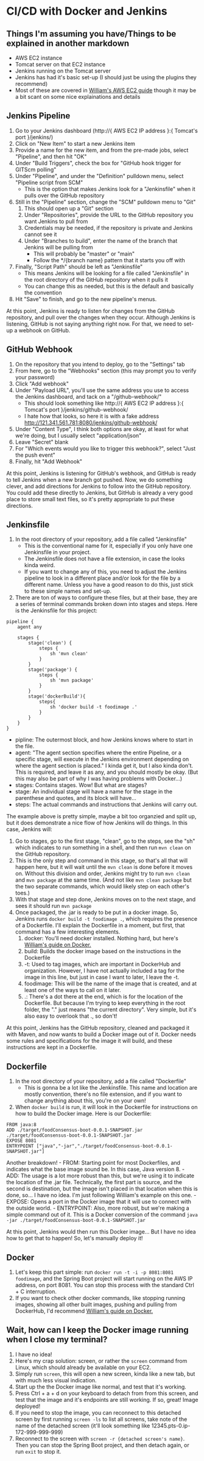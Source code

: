# CI/CD with Docker and Jenkins
## Things I'm assuming you have/Things to be explained in another markdown
- AWS EC2 instance
- Tomcat server on that EC2 instance
- Jenkins running on the Tomcat server
- Jenkins has had it's basic set-up (I should just be using the plugins they recommend)
- Most of these are covered in [William's AWS EC2 guide](https://github.com/2011JavaReact/Training/blob/master/Week3/setup-cd-servlets-app.md) though it may be a bit scant on some nice explainations and details

## Jenkins Pipeline
1. Go to your Jenkins dashboard (http://{ AWS EC2 IP address }:{ Tomcat's port }/jenkins/)
2. Click on "New Item" to start a new Jenkins item
3. Provide a name for the new item, and from the pre-made jobs, select "Pipeline", and then hit "OK"
4. Under "Build Triggers", check the box for "GitHub hook trigger for GITScm polling"
5. Under "Pipeline", and under the "Definition" pulldown menu, select "Pipeline script from SCM"
    - This is the option that makes Jenkins look for a "Jenkinsfile" when it pulls over the GitHub repository
6. Still in the "Pipeline" section, change the "SCM" pulldown menu to "Git"
    1. This should open up a "Git" section
    2. Under "Repositories", provide the URL to the GitHub repository you want Jenkins to pull from
    3. Credentials may be needed, if the repository is private and Jenkins cannot see it
    4. Under "Branches to build", enter the name of the branch that Jenkins will be pulling from
        - This will probably be "master" or "main"
        - Follow the */{branch name} pattern that it starts you off with
7. Finally, "Script Path" should be left as "Jenkinsfile"
    - This means Jenkins will be looking for a file called "Jenkinsfile" in the root directory of the GitHub repository when it pulls it
    - You can change this as needed, but this is the default and basically the convention
8. Hit "Save" to finish, and go to the new pipeline's menus.

At this point, Jenkins is ready to listen for changes from the GitHub repository, and pull over the changes when they occur. Although Jenkins is listening, GitHub is not saying anything right now. For that, we need to set-up a webhook on GitHub.

## GitHub Webhook
1. On the repository that you intend to deploy, go to the "Settings" tab
2. From here, go to the "Webhooks" section (this may prompt you to verify your password)
3. Click "Add webhook"
4. Under "Payload URL", you'll use the same address you use to access the Jenkins dashboard, and tack on a "/github-webhook/"
    - This should look something like http://{ AWS EC2 IP address }:{ Tomcat's port }/jenkins/github-webhook/
    - I hate how that looks, so here it is with a fake address http://121.341.561.781:8080/jenkins/github-webhook/
5. Under "Content Type", I think both options are okay, at least for what we're doing, but I usually select "application/json"
6. Leave "Secret" blank
7. For "Which events would you like to trigger this webhook?", select "Just the push event"
8. Finally, hit "Add Webhook"

At this point, Jenkins is listening for GitHub's webhook, and GitHub is ready to tell Jenkins when a new branch got pushed. Now, we do something clever, and add directions for Jenkins to follow into the GitHub repository. You could add these directly to Jenkins, but GitHub is already a very good place to store small text files, so it's pretty appropriate to put these directions.

## Jenkinsfile
1. In the root directory of your repository, add a file called "Jenkinsfile"
    - This is the conventional name for it, especially if you only have one Jenkinsfile in your project.
    - The Jenkinsfile does not have a file extension, in case the looks kinda weird.
    - If you want to change any of this, you need to adjust the Jenkins pipeline to look in a different place and/or look for the file by a different name. Unless you have a good reason to do this, just stick to these simple names and set-up.
2. There are ton of ways to configure these files, but at their base, they are a series of terminal commands broken down into stages and steps. Here is the Jenkinsfile for this project:
```
pipeline {
    agent any

    stages {
        stage('clean') {
            steps {
                sh 'mvn clean'
            }
        }
        stage('package') {
            steps {
                sh 'mvn package'
            }
        }
        stage('dockerBuild'){
        	steps{
        		sh 'docker build -t foodimage .'
        	}
        }
    }
}
```
- pipline: The outermost block, and how Jenkins knows where to start in the file.
- agent: "The agent section specifies where the entire Pipeline, or a specific stage, will execute in the Jenkins environment depending on where the agent section is placed." I kinda get it, but I also kinda don't. This is required, and leave it as any, and you should mostly be okay. (But this may also be part of why I was having problems with Docker...)
- stages: Contains stages. Wow! But what are stages?
- stage: An individual stage will have a name for the stage in the parenthese and quotes, and its block will have...
- steps: The actual commands and instructions that Jenkins will carry out.

The example above is pretty simple, maybe a bit too organzied and split up, but it does demonstrate a nice flow of how Jenkins will do things. In this case, Jenkins will:
1. Go to stages, go to the first stage, "clean", go to the steps, see the "sh" which indicates to run something in a shell, and then run ```mvn clean``` on the GitHub repository.
2. This is the only step and command in this stage, so that's all that will happen here, but it will wait until the ```mvn clean``` is done before it moves on. Without this division and order, Jenkins might try to run ```mvn clean``` and ```mvn package``` at the same time. (And not like ```mvn clean package``` but the two separate commands, which would likely step on each other's toes.)
3. With that stage and step done, Jenkins moves on to the next stage, and sees it should run ```mvn package```
4. Once packaged, the .jar is ready to be put in a docker image. So, Jenkins runs ```docker build -t foodimage .```, which requires the presence of a Dockerfile. I'll explain the Dockerfile in a moment, but first, that command has a few interesting elements.
    1. docker: You'll need docker installed. Nothing hard, but here's [William's guide on Docker.](https://github.com/2011JavaReact/Training/blob/master/Week7/DockerDemo.md)
    2. build: Builds the docker image based on the instructions in the Dockerfile
    3. -t: Used to tag images, which are important in DockerHub and organization. However, I have not actually included a tag for the image in this line, but just in case I want to later, I leave the -t.
    4. foodimage: This will be the name of the image that is created, and at least one of the ways to call on it later.
    5. .: There's a dot there at the end, which is for the location of the Dockerfile. But because I'm trying to keep everything in the root folder, the "." just means "the current directory". Very simple, but it's also easy to overlook that ., so don't!

At this point, Jenkins has the GitHub repository, cleaned and packaged it with Maven, and now wants to build a Docker image out of it. Docker needs some rules and specifications for the image it will build, and these instructions are kept in a Dockerfile.

## Dockerfile
1. In the root directory of your repository, add a file called "Dockerfile"
    - This is gonna be a lot like the Jenkinsfile. This name and location are mostly convention, there's no file extension, and if you want to change anything about this, you're on your own!
2. When ```docker build``` is run, it will look in the Dockerfile for instructions on how to build the Docker image. Here is our Dockerfile:
```
FROM java:8
ADD ./target/foodConsensus-boot-0.0.1-SNAPSHOT.jar ./target/foodConsensus-boot-0.0.1-SNAPSHOT.jar
EXPOSE 8081
ENTRYPOINT ["java","-jar","./target/foodConsensus-boot-0.0.1-SNAPSHOT.jar"]
```
Another breakdown!
    - FROM: Starting point for most Dockerfiles, and indicates what the base image sound be. In this case, Java version 8.
    - ADD: The usage is a lot more robust than this, but we're using it to indicate the location of the .jar file. Technically, the first part is source, and the second is destination, but the image isn't placed in that location when this is done, so... I have no idea. I'm just following William's example on this one.
    - EXPOSE: Opens a port in the Docker image that it will use to connect with the outside world.
    - ENTRYPOINT: Also, more robust, but we're making a simple command out of it. This is a Docker conversion of the command ```java -jar ./target/foodConsensus-boot-0.0.1-SNAPSHOT.jar```

At this point, Jenkins would then run this Docker image... But I have no idea how to get that to happen! So, let's manually deploy it!

## Docker
1. Let's keep this part simple: run ```docker run -t -i -p 8081:8081 foodimage```, and the Spring Boot project will start running on the AWS IP address, on port 8081. You can stop this process with the standard Ctrl + C interruption.
2. If you want to check other docker commands, like stopping running images, showing all other built images, pushing and pulling from DockerHub, I'd recommend [William's guide on Docker.](https://github.com/2011JavaReact/Training/blob/master/Week7/DockerDemo.md)

## Wait, how can I keep the Docker image running when I close my terminal?
1. I have no idea!
2. Here's my crap solution: screen, or rather the ```screen``` command from Linux, which should already be available on your EC2.
3. Simply run ```screen```, this will open a new screen, kinda like a new tab, but with much less visual indication.
4. Start up the the Docker image like normal, and test that it's working.
5. Press Ctrl + a + d on your keyboard to detach from from this screen, and test that the image and it's endpoints are still working. If so, great! Image deployed!
6. If you need to stop the image, you can reconnect to this detached screen by first running ```screen -ls``` to list all screens, take note of the name of the detached screen (it'll look something like 12345.pts-0.ip-172-999-999-999)
7. Reconnect to the screen with ```screen -r {detached screen's name}```. Then you can stop the Spring Boot project, and then detach again, or run ```exit``` to stop it.
